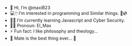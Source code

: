 - 👋 Hi, I’m @maxiB23
- 💻🖱️ I’m interested in programming and Similar things. 💾💿
- 👨‍💻 I’m currently learning Javascript and Cyber Security.
- 👋🤖 Pronoun: El_Max
- ⚡ Fun fact: I like philosophy and theology...
- 🧉 Mate is the best thing ever... 🧉

<!---
maxiB23/maxiB23 is a ✨ special ✨ repository because its `README.md` (this file) appears on your GitHub profile.
You can click the Preview link to take a look at your changes.
--->
